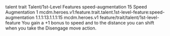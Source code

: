 <ability>
  <metadata>
    <class>talent</class>
    <feature_type>trait</feature_type>
    <file_dpath>Talent/1st-Level Features</file_dpath>
    <item_id>speed-augmentation</item_id>
    <item_index>15</item_index>
    <item_name>Speed Augmentation</item_name>
    <level>1</level>
    <scc>mcdm.heroes.v1:feature.trait.talent.1st-level-feature:speed-augmentation</scc>
    <scdc>1.1.1:13.1.1.1:15</scdc>
    <source>mcdm.heroes.v1</source>
    <type>feature/trait/talent/1st-level-feature</type>
  </metadata>
  <effects>
    <effect type="mundane">You gain a +1 bonus to speed and to the distance you can shift when you take the Disengage move action.</effect>
  </effects>
</ability>
